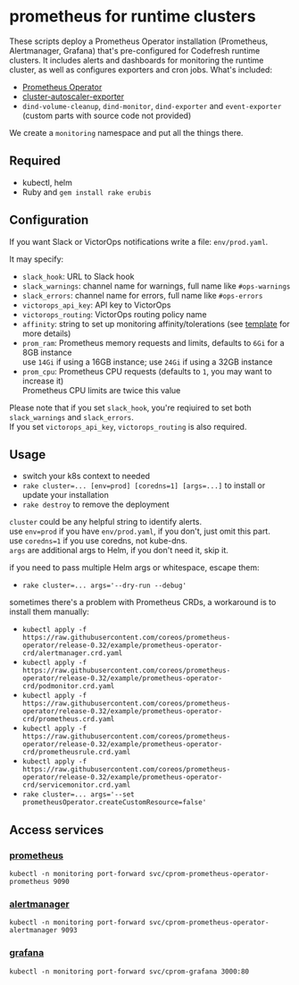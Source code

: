 # prometheus for runtime clusters

These scripts deploy a Prometheus Operator installation (Prometheus, Alertmanager, Grafana)
that's pre-configured for Codefresh runtime clusters. It includes alerts and dashboards for monitoring
the runtime cluster, as well as configures exporters and cron jobs. What's included:

* [Prometheus Operator](https://github.com/coreos/prometheus-operator)
* [cluster-autoscaler-exporter](https://github.com/codefresh-io/cluster-autoscaler-exporter)
* `dind-volume-cleanup`, `dind-monitor`, `dind-exporter` and `event-exporter` (custom parts with source code not provided)

We create a `monitoring` namespace and put all the things there.

## Required
* kubectl, helm
* Ruby and `gem install rake erubis`

## Configuration
If you want Slack or VictorOps notifications write a file: `env/prod.yaml`.

It may specify:
* `slack_hook`: URL to Slack hook
* `slack_warnings`: channel name for warnings, full name like `#ops-warnings`
* `slack_errors`: channel name for errors, full name like `#ops-errors`
* `victorops_api_key`: API key to VictorOps
* `victorops_routing`: VictorOps routing policy name
* `affinity`: string to set up monitoring affinity/tolerations (see [template](https://github.com/codefresh-io/runtime-cluster-monitor/blob/master/affinity.yaml.erb) for more details)
* `prom_ram`: Prometheus memory requests and limits, defaults to `6Gi` for a 8GB instance  
   use `14Gi` if using a 16GB instance; use `24Gi` if using a 32GB instance
* `prom_cpu`: Prometheus CPU requests (defaults to `1`, you may want to increase it)  
  Prometheus CPU limits are twice this value

Please note that if you set `slack_hook`, you're reqiuired to set both `slack_warnings` and `slack_errors`.  
If you set `victorops_api_key`, `victorops_routing` is also required.

## Usage
* switch your k8s context to needed
* `rake cluster=... [env=prod] [coredns=1] [args=...]` to install or update your installation
* `rake destroy` to remove the deployment

`cluster` could be any helpful string to identify alerts.  
use `env=prod` if you have `env/prod.yaml`, if you don't, just omit this part.  
use `coredns=1` if you use coredns, not kube-dns.  
`args` are additional args to Helm, if you don't need it, skip it.

if you need to pass multiple Helm args or whitespace, escape them:
* `rake cluster=... args='--dry-run --debug'`

sometimes there's a problem with Prometheus CRDs, a workaround is to install them manually:
* `kubectl apply -f https://raw.githubusercontent.com/coreos/prometheus-operator/release-0.32/example/prometheus-operator-crd/alertmanager.crd.yaml`
* `kubectl apply -f https://raw.githubusercontent.com/coreos/prometheus-operator/release-0.32/example/prometheus-operator-crd/podmonitor.crd.yaml`
* `kubectl apply -f https://raw.githubusercontent.com/coreos/prometheus-operator/release-0.32/example/prometheus-operator-crd/prometheus.crd.yaml`
* `kubectl apply -f https://raw.githubusercontent.com/coreos/prometheus-operator/release-0.32/example/prometheus-operator-crd/prometheusrule.crd.yaml`
* `kubectl apply -f https://raw.githubusercontent.com/coreos/prometheus-operator/release-0.32/example/prometheus-operator-crd/servicemonitor.crd.yaml`
* `rake cluster=... args='--set prometheusOperator.createCustomResource=false'`

## Access services

### [prometheus](http://localhost:9090/prometheus/)
`kubectl -n monitoring port-forward svc/cprom-prometheus-operator-prometheus 9090`

### [alertmanager](http://localhost:9093/alertmanager/)
`kubectl -n monitoring port-forward svc/cprom-prometheus-operator-alertmanager 9093`

### [grafana](http://localhost:3000/grafana/)
`kubectl -n monitoring port-forward svc/cprom-grafana 3000:80`


